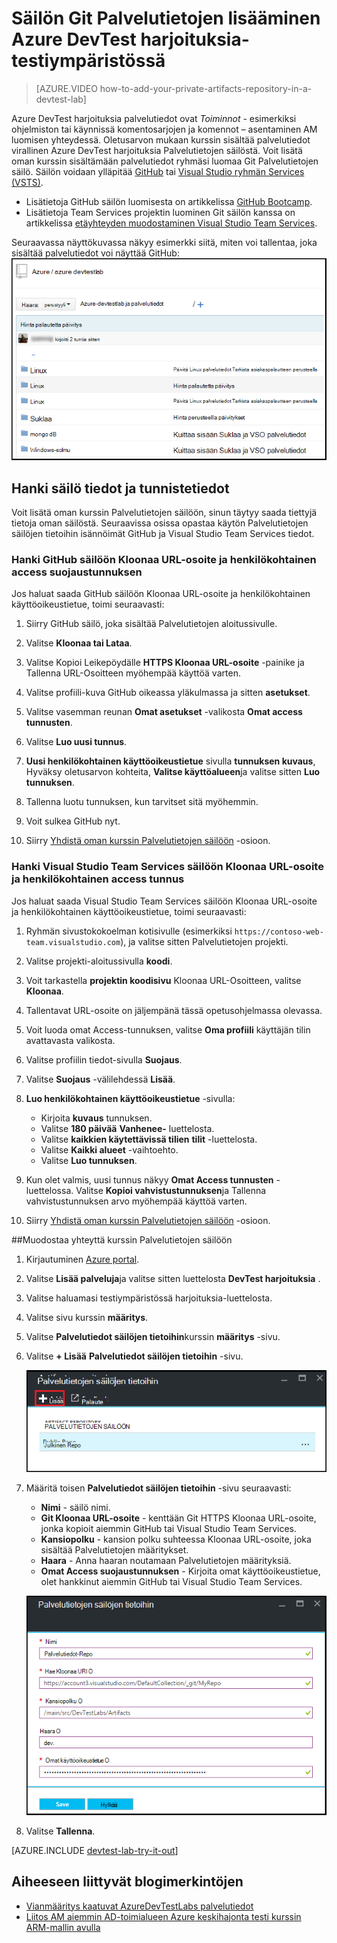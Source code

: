 <properties
    pageTitle="Säilön Git Palvelutietojen lisääminen Azure DevTest harjoituksia-kurssin | Microsoft Azure"
    description="Lisää mukautettu palvelutiedot lähde GitHub tai Visual Studio Team Services Git säilö Azure DevTest harjoituksia"
    services="devtest-lab,virtual-machines,visual-studio-online"
    documentationCenter="na"
    authors="tomarcher"
    manager="douge"
    editor=""/>

<tags
    ms.service="devtest-lab"
    ms.workload="na"
    ms.tgt_pltfrm="na"
    ms.devlang="na"
    ms.topic="article"
    ms.date="09/06/2016"
    ms.author="tarcher"/>

# <a name="add-a-git-artifact-repository-to-a-lab-in-azure-devtest-labs"></a>Säilön Git Palvelutietojen lisääminen Azure DevTest harjoituksia-testiympäristössä

> [AZURE.VIDEO how-to-add-your-private-artifacts-repository-in-a-devtest-lab]

Azure DevTest harjoituksia palvelutiedot ovat *Toiminnot* - esimerkiksi ohjelmiston tai käynnissä komentosarjojen ja komennot – asentaminen AM luomisen yhteydessä. Oletusarvon mukaan kurssin sisältää palvelutiedot virallinen Azure DevTest harjoituksia Palvelutietojen säilöstä. Voit lisätä oman kurssin sisältämään palvelutiedot ryhmäsi luomaa Git Palvelutietojen säilö. Säilön voidaan ylläpitää [GitHub](https://github.com) tai [Visual Studio ryhmän Services (VSTS)](https://visualstudio.com).

- Lisätietoja GitHub säilön luomisesta on artikkelissa [GitHub Bootcamp](https://help.github.com/categories/bootcamp/).
- Lisätietoja Team Services projektin luominen Git säilön kanssa on artikkelissa [etäyhteyden muodostaminen Visual Studio Team Services](https://www.visualstudio.com/get-started/setup/connect-to-visual-studio-online).

Seuraavassa näyttökuvassa näkyy esimerkki siitä, miten voi tallentaa, joka sisältää palvelutiedot voi näyttää GitHub:  
![Esimerkki GitHub palvelutiedot repo](./media/devtest-lab-add-artifact-repo/devtestlab-github-artifact-repo-home.png)


## <a name="get-the-repository-information-and-credentials"></a>Hanki säilö tiedot ja tunnistetiedot

Voit lisätä oman kurssin Palvelutietojen säilöön, sinun täytyy saada tiettyjä tietoja oman säilöstä. Seuraavissa osissa opastaa käytön Palvelutietojen säilöjen tietoihin isännöimät GitHub ja Visual Studio Team Services tiedot.

### <a name="get-the-github-repository-clone-url-and-personal-access-token"></a>Hanki GitHub säilöön Kloonaa URL-osoite ja henkilökohtainen access suojaustunnuksen

Jos haluat saada GitHub säilöön Kloonaa URL-osoite ja henkilökohtainen käyttöoikeustietue, toimi seuraavasti:

1. Siirry GitHub säilö, joka sisältää Palvelutietojen aloitussivulle.

1. Valitse **Kloonaa tai Lataa**.

1. Valitse Kopioi Leikepöydälle **HTTPS Kloonaa URL-osoite** -painike ja Tallenna URL-Osoitteen myöhempää käyttöä varten.

1. Valitse profiili-kuva GitHub oikeassa yläkulmassa ja sitten **asetukset**.

1. Valitse vasemman reunan **Omat asetukset** -valikosta **Omat access tunnusten**.

1. Valitse **Luo uusi tunnus**.

1. **Uusi henkilökohtainen käyttöoikeustietue** sivulla **tunnuksen kuvaus**, Hyväksy oletusarvon kohteita, **Valitse käyttöalueen**ja valitse sitten **Luo tunnuksen**.

1. Tallenna luotu tunnuksen, kun tarvitset sitä myöhemmin.

1. Voit sulkea GitHub nyt.   

1. Siirry [Yhdistä oman kurssin Palvelutietojen säilöön](#connect-your-lab-to-the-artifact-repository) -osioon.

### <a name="get-the-visual-studio-team-services-repository-clone-url-and-personal-access-token"></a>Hanki Visual Studio Team Services säilöön Kloonaa URL-osoite ja henkilökohtainen access tunnus

Jos haluat saada Visual Studio Team Services säilöön Kloonaa URL-osoite ja henkilökohtainen käyttöoikeustietue, toimi seuraavasti:

1. Ryhmän sivustokokoelman kotisivulle (esimerkiksi `https://contoso-web-team.visualstudio.com`), ja valitse sitten Palvelutietojen projekti.

1. Valitse projekti-aloitussivulla **koodi**.

1. Voit tarkastella **projektin koodisivu** Kloonaa URL-Osoitteen, valitse **Kloonaa**.

1. Tallentavat URL-osoite on jäljempänä tässä opetusohjelmassa olevassa.

1. Voit luoda omat Access-tunnuksen, valitse **Oma profiili** käyttäjän tilin avattavasta valikosta.

1. Valitse profiilin tiedot-sivulla **Suojaus**.

1. Valitse **Suojaus** -välilehdessä **Lisää**.

1. **Luo henkilökohtainen käyttöoikeustietue** -sivulla:

    - Kirjoita **kuvaus** tunnuksen.
    - Valitse **180 päivää** **Vanhenee-** luettelosta.
    - Valitse **kaikkien käytettävissä tilien** **tilit** -luettelosta.
    - Valitse **Kaikki alueet** -vaihtoehto.
    - Valitse **Luo tunnuksen**.

1. Kun olet valmis, uusi tunnus näkyy **Omat Access tunnusten** -luettelossa. Valitse **Kopioi vahvistustunnuksen**ja Tallenna vahvistustunnuksen arvo myöhempää käyttöä varten.

1. Siirry [Yhdistä oman kurssin Palvelutietojen säilöön](#connect-your-lab-to-the-artifact-repository) -osioon.

##<a name="connect-your-lab-to-the-artifact-repository"></a>Muodostaa yhteyttä kurssin Palvelutietojen säilöön

1. Kirjautuminen [Azure portal](http://go.microsoft.com/fwlink/p/?LinkID=525040).

1. Valitse **Lisää palveluja**ja valitse sitten luettelosta **DevTest harjoituksia** .

1. Valitse haluamasi testiympäristössä harjoituksia-luettelosta.   

1. Valitse sivu kurssin **määritys**.

1. Valitse **Palvelutiedot säilöjen tietoihin**kurssin **määritys** -sivu.

1. Valitse **+ Lisää** **Palvelutiedot säilöjen tietoihin** -sivu.

    ![Lisää Palvelutietojen säilöön-painike](./media/devtest-lab-add-artifact-repo/add-artifact-repo.png)
 
1. Määritä toisen **Palvelutiedot säilöjen tietoihin** -sivu seuraavasti:

    - **Nimi** - säilö nimi.
    - **Git Kloonaa URL-osoite** - kenttään Git HTTPS Kloonaa URL-osoite, jonka kopioit aiemmin GitHub tai Visual Studio Team Services. 
    - **Kansiopolku** - kansion polku suhteessa Kloonaa URL-osoite, joka sisältää Palvelutietojen määritykset.
    - **Haara** - Anna haaran noutamaan Palvelutietojen määrityksiä.
    - **Omat Access suojaustunnuksen** - Kirjoita omat käyttöoikeustietue, olet hankkinut aiemmin GitHub tai Visual Studio Team Services. 
     
    ![Palvelutietojen repo sivu](./media/devtest-lab-add-artifact-repo/artifact-repo-blade.png)

1. Valitse **Tallenna**.

[AZURE.INCLUDE [devtest-lab-try-it-out](../../includes/devtest-lab-try-it-out.md)]

## <a name="related-blog-posts"></a>Aiheeseen liittyvät blogimerkintöjen
- [Vianmääritys kaatuvat AzureDevTestLabs palvelutiedot](http://www.visualstudiogeeks.com/blog/DevOps/How-to-troubleshoot-failing-artifacts-in-AzureDevTestLabs)
- [Liitos AM aiemmin AD-toimialueen Azure keskihajonta testi kurssin ARM-mallin avulla](http://www.visualstudiogeeks.com/blog/DevOps/Join-a-VM-to-existing-AD-domain-using-ARM-template-AzureDevTestLabs)